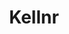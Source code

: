 ---
draft: false
title: Kellnr
content:
  id: kellnr
  name: Kellnr
  logo: /images/development/dev-ops/kellnr/logo.png
  website: https://kellnr.io/
  iframe_website: /website-iframe/development/dev-ops/kellnr
  dashboardImage: /images/development/dev-ops/kellnr/screenshot-1.png
  short_description: Kellnr allows you to host private Rust crates on your hardware. You can also keep full control of your code at any time.
  description: Kellnr allows you to host private Rust crates on your hardware. You can also keep full control of your code at any time.
  features:
    - title: Host crates
      description: Kellnr can host crates. This means that you can upload your own crates to Kellnr and use them in your projects. No extra tooling is required, cargo works out of the box.
    - title: Web UI
      description: Kellnr comes with a web UI to manage the crates. This makes it easy to upload new crates, manage the versions, and see the documentation of the crates.
    - title: Docs-rs support
      description: Kellnr supports the docs.rs documentation service. This means that you can host your own documentation for your crates with Kellnr.
    - title: Crates.io proxy
      description: Kellnr can act as a proxy for crates.io. This means that you can use Kellnr as a cache for crates.io to speed up the download of crates.
  screenshots:
    - /images/development/dev-ops/kellnr/screenshot-1.png
    - /images/development/dev-ops/kellnr/screenshot-2.png
---